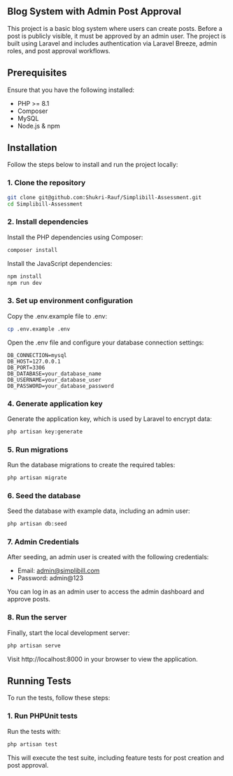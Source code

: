 ## Blog System with Admin Post Approval

This project is a basic blog system where users can create posts. Before a post is publicly visible, it must be approved by an admin user. The project is built using Laravel and includes authentication via Laravel Breeze, admin roles, and post approval workflows.

## Prerequisites

Ensure that you have the following installed:

- PHP >= 8.1
- Composer
- MySQL
- Node.js & npm

## Installation

Follow the steps below to install and run the project locally:

### 1. Clone the repository

```bash
git clone git@github.com:Shukri-Rauf/Simplibill-Assessment.git
cd Simplibill-Assessment
```

### 2. Install dependencies

Install the PHP dependencies using Composer:

```bash
composer install
```

Install the JavaScript dependencies:
```bash
npm install
npm run dev
```

### 3. Set up environment configuration

Copy the .env.example file to .env:
```bash
cp .env.example .env
```

Open the .env file and configure your database connection settings:
```env
DB_CONNECTION=mysql
DB_HOST=127.0.0.1
DB_PORT=3306
DB_DATABASE=your_database_name
DB_USERNAME=your_database_user
DB_PASSWORD=your_database_password
```

### 4. Generate application key

Generate the application key, which is used by Laravel to encrypt data:

```bash
php artisan key:generate
```

### 5. Run migrations

Run the database migrations to create the required tables:

```bash
php artisan migrate
```

### 6. Seed the database

Seed the database with example data, including an admin user:

```bash
php artisan db:seed
```

### 7. Admin Credentials

After seeding, an admin user is created with the following credentials:

- Email: admin@simplibill.com
- Password: admin@123

You can log in as an admin user to access the admin dashboard and approve posts.

### 8. Run the server

Finally, start the local development server:

```bash
php artisan serve
```

Visit http://localhost:8000 in your browser to view the application.

## Running Tests

To run the tests, follow these steps:

### 1. Run PHPUnit tests

Run the tests with:

```bash
php artisan test
```

This will execute the test suite, including feature tests for post creation and post approval.
